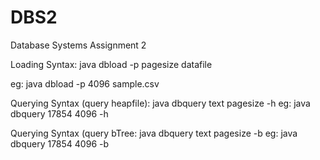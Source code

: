 # DBS2
Database Systems Assignment 2

Loading Syntax:
java dbload -p pagesize datafile

eg:
java dbload -p 4096 sample.csv

Querying Syntax (query heapfile):
java dbquery text pagesize -h
eg:
java dbquery 17854 4096 -h

Querying Syntax (query bTree:
java dbquery text pagesize -b
eg:
java dbquery 17854 4096 -b
